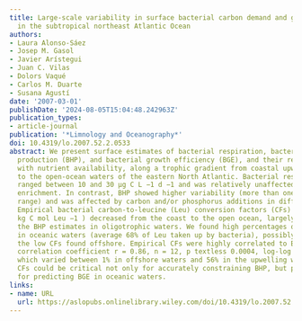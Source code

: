 ```yaml
---
title: Large‐scale variability in surface bacterial carbon demand and growth efficiency
  in the subtropical northeast Atlantic Ocean
authors:
- Laura Alonso-Sáez
- Josep M. Gasol
- Javier Arístegui
- Juan C. Vilas
- Dolors Vaqué
- Carlos M. Duarte
- Susana Agustí
date: '2007-03-01'
publishDate: '2024-08-05T15:04:48.242963Z'
publication_types:
- article-journal
publication: '*Limnology and Oceanography*'
doi: 10.4319/lo.2007.52.2.0533
abstract: We present surface estimates of bacterial respiration, bacterial heterotrophic
  production (BHP), and bacterial growth efficiency (BGE), and their relationship
  with nutrient availability, along a trophic gradient from coastal upwelling waters
  to the open‐ocean waters of the eastern North Atlantic. Bacterial respiration generally
  ranged between 10 and 30 µg C L −1 d −1 and was relatively unaffected by nutrient
  enrichment. In contrast, BHP showed higher variability (more than one order‐of‐magnitude
  range) and was affected by carbon and/or phosphorus additions in different regions.
  Empirical bacterial carbon‐to‐leucine (Leu) conversion factors (CFs) (range, 0.02–1.29
  kg C mol Leu −1 ) decreased from the coast to the open ocean, largely influencing
  the BHP estimates in oligotrophic waters. We found high percentages of Leu respiration
  in oceanic waters (average 68% of Leu taken up by bacteria), possibly related to
  the low CFs found offshore. Empirical CFs were highly correlated to BGE (Pearson
  correlation coefficient r = 0.86, n = 12, p textless 0.0004, log‐log transformed),
  which varied between 1% in offshore waters and 56% in the upwelling waters. Empirical
  CFs could be critical not only for accurately constraining BHP, but probably also
  for predicting BGE in oceanic waters.
links:
- name: URL
  url: https://aslopubs.onlinelibrary.wiley.com/doi/10.4319/lo.2007.52.2.0533
---
```

